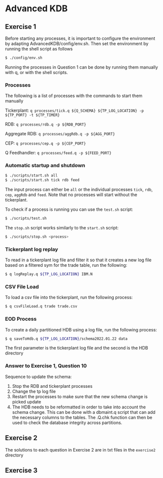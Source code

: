 # Advanced KDB

## Exercise 1
Before starting any processes, it is important to configure the environment by adapting AdvancedKDB/config/env.sh. Then set the environment by running the shell script as follows 
```sh
$ ./config/env.sh
```
Running the processes in Question 1 can be done by running them manually with q, or with the shell scripts.

### Processes
The following is a list of processes with the commands to start them manually

Tickerplant:    `q processes/tick.q ${Q_SCHEMA} ${TP_LOG_LOCATION} -p ${TP_PORT} -t ${TP_TIMER}`

RDB:            `q processes/rdb.q -p ${RDB_PORT}`

Aggregate RDB:  `q processes/aggRdb.q -p ${AGG_PORT}`

CEP:            `q processes/cep.q -p ${CEP_PORT}`

Q Feedhandler:  `q processes/feed.q -p ${FEED_PORT}`

### Automatic startup and shutdown
```sh
$ ./scripts/start.sh all
$ ./scripts/start.sh tick rdb feed
```
The input process can either be `all` or the individual processes `tick`, `rdb`, `cep`, `aggRdb` and `feed`. Note that no processes will start without the tickerplant.

To check if a process is running you can use the `test.sh` script:
```sh
$ ./scripts/test.sh
```
The `stop.sh` script works similarly to the `start.sh` script:
```sh
$ ./scripts/stop.sh <process>
```
### Tickerplant log replay
To read in a tickerplant log file and filter it so that it creates a new log file based on a filtered sym for the trade table, run the following:
``` sh
$ q logReplay.q ${TP_LOG_LOCATION} IBM.N
```

### CSV File Load
To load a csv file into the tickerplant, run the following process:
``` sh
$ q csvFileLoad.q trade trade.csv
```
### EOD Process
To create a daily partitioned HDB using a log file, run the following process:
``` sh
$ q saveToHdb.q ${TP_LOG_LOCATION}/schema2022.01.22 data
```
The first parameter is the tickerplant log file and the second is the HDB directory

### Answer to Exercise 1, Question 10

Sequence to update the schema:
1. Stop the RDB and tickerplant processes
2. Change the tp log file 
3. Restart the processes to make sure that the new schema change is picked update
4. The HDB needs to be reformatted in order to take into account the schema change. This can be done with a 
    dbmaint.q script that can add the necessary columns to the tables. The .Q.chk function can then be used to
    check the database integrity across partitions.

## Exercise 2
The solutions to each question in Exercise 2 are in txt files in the `exercise2` directory

## Exercise 3

